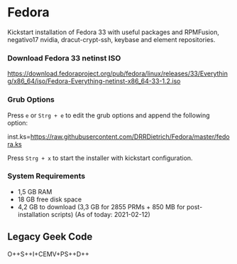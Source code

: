 # Fedora

Kickstart installation of Fedora 33 with useful packages and RPMFusion, negativo17 nvidia, dracut-crypt-ssh, keybase and element repositories.

### Download Fedora 33 netinst ISO 

https://download.fedoraproject.org/pub/fedora/linux/releases/33/Everything/x86_64/iso/Fedora-Everything-netinst-x86_64-33-1.2.iso

### Grub Options

Press `e` or `Strg + e` to edit the grub options and append the following option:

inst.ks=https://raw.githubusercontent.com/DRRDietrich/Fedora/master/fedora.ks

Press `Strg + x` to start the installer with kickstart configuration.

### System Requirements
- 1,5 GB RAM
- 18 GB free disk space
- 4,2 GB to download (3,3 GB for 2855 PRMs + 850 MB for post-installation scripts) (As of today: 2021-02-12)

## Legacy Geek Code

O++S++I+CEMV+PS++D++

